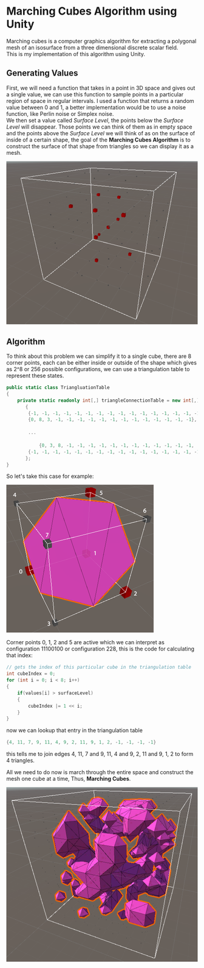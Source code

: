 # Marching Cubes Algorithm using Unity
Marching cubes is a computer graphics algorithm for extracting a polygonal mesh of an isosurface from a three dimensional discrete scalar field.  
This is my implementation of this algorithm using Unity.

## Generating Values
First, we will need a  function that takes in a point in 3D space and gives out a single value, we can use this function to sample points in a particular region of space in regular intervals. I used a function that returns a random value between 0 and 1, a better implementation would be to use a noise function, like Perlin noise or Simplex noise.  
We then set a value called *Surface Level*, the points below the *Surface Level* will disappear. Those points we can think of them as in empty space and the points above the *Surface Level* we will think of as on the surface of inside of a certain shape, the goal of the **Marching Cubes Algorithm** is to construct the surface of that shape from triangles so we can display it as a mesh.

![sampling points](./Images/samplingPoints.png)

## Algorithm
To think about this problem we can simplify it to a single cube, there are 8 corner points, each can be either inside or outside of the shape which gives as 2^8 or 256 possible configurations, we can use a triangulation table to represent these states.  
```csharp
public static class TriangluationTable
{
    private static readonly int[,] triangleConnectionTable = new int[,]
	   {
		{-1, -1, -1, -1, -1, -1, -1, -1, -1, -1, -1, -1, -1, -1, -1, -1},
		{0, 8, 3, -1, -1, -1, -1, -1, -1, -1, -1, -1, -1, -1, -1, -1},
        
        ...

        	{0, 3, 8, -1, -1, -1, -1, -1, -1, -1, -1, -1, -1, -1, -1, -1},
		{-1, -1, -1, -1, -1, -1, -1, -1, -1, -1, -1, -1, -1, -1, -1, -1}
       };
}
```

So let's take this case for example:  

![example](./Images/singleCube.png)

Corner points 0, 1, 2 and 5 are active which we can interpret as configuration 11100100 or configuration 228, this is the code for calculating that index:

```csharp
// gets the index of this particular cube in the triangulation table
int cubeIndex = 0;
for (int i = 0; i < 8; i++)
{
    if(values[i] > surfaceLevel)
    {
        cubeIndex |= 1 << i;
    }
}
```

now we can lookup that entry in the triangulation table

```csharp  
{4, 11, 7, 9, 11, 4, 9, 2, 11, 9, 1, 2, -1, -1, -1, -1}
```
this tells me to join edges 4, 11, 7 and 9, 11, 4 and 9, 2, 11 and 9, 1, 2 to form 4 triangles.  

All we need to do now is march through the entire space and construct the mesh one cube at a time, Thus, **Marching Cubes**.  


![result random](./Images/resultRandom.png)
